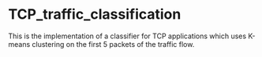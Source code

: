 # TCP_traffic_classification
This is the implementation of a classifier for TCP applications which uses K-means clustering on the first 5 packets of the traffic flow.
